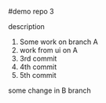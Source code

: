 #demo repo 3

description
1. Some work on branch A
2. work from ui on A
3. 3rd commit
4. 4th commit
5. 5th commit

some change in B branch